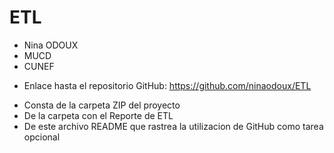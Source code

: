 # ETL

* Nina ODOUX 
* MUCD 
* CUNEF 



- Enlace hasta el repositorio GitHub: https://github.com/ninaodoux/ETL

* Consta de la carpeta ZIP del proyecto
* De la carpeta con el Reporte de ETL
* De este archivo README que rastrea la utilizacion de GitHub como tarea opcional 